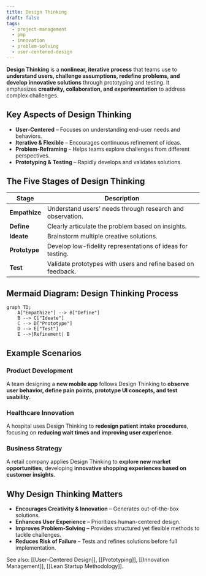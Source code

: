 ```yaml
---
title: Design Thinking
draft: false
tags:
  - project-management
  - pmp
  - innovation
  - problem-solving
  - user-centered-design
---
```


**Design Thinking** is a **nonlinear, iterative process** that teams use to **understand users, challenge assumptions, redefine problems, and develop innovative solutions** through prototyping and testing. It emphasizes **creativity, collaboration, and experimentation** to address complex challenges.

## **Key Aspects of Design Thinking**
- **User-Centered** – Focuses on understanding end-user needs and behaviors.
- **Iterative & Flexible** – Encourages continuous refinement of ideas.
- **Problem-Reframing** – Helps teams explore challenges from different perspectives.
- **Prototyping & Testing** – Rapidly develops and validates solutions.

## **The Five Stages of Design Thinking**
| **Stage**        | **Description** |
|-----------------|------------------------------------------------|
| **Empathize**   | Understand users' needs through research and observation. |
| **Define**      | Clearly articulate the problem based on insights. |
| **Ideate**      | Brainstorm multiple creative solutions. |
| **Prototype**   | Develop low-fidelity representations of ideas for testing. |
| **Test**        | Validate prototypes with users and refine based on feedback. |

## **Mermaid Diagram: Design Thinking Process**
```mermaid
graph TD;
    A["Empathize"] --> B["Define"]
    B --> C["Ideate"]
    C --> D["Prototype"]
    D --> E["Test"]
    E -->|Refinement| B
```

## **Example Scenarios**

### **Product Development**
A team designing a **new mobile app** follows Design Thinking to **observe user behavior, define pain points, prototype UI concepts, and test usability**.

### **Healthcare Innovation**
A hospital uses Design Thinking to **redesign patient intake procedures**, focusing on **reducing wait times and improving user experience**.

### **Business Strategy**
A retail company applies Design Thinking to **explore new market opportunities**, developing **innovative shopping experiences based on customer insights**.

## **Why Design Thinking Matters**
- **Encourages Creativity & Innovation** – Generates out-of-the-box solutions.
- **Enhances User Experience** – Prioritizes human-centered design.
- **Improves Problem-Solving** – Provides structured yet flexible methods to tackle challenges.
- **Reduces Risk of Failure** – Tests and refines solutions before full implementation.

See also: [[User-Centered Design]], [[Prototyping]], [[Innovation Management]], [[Lean Startup Methodology]].
